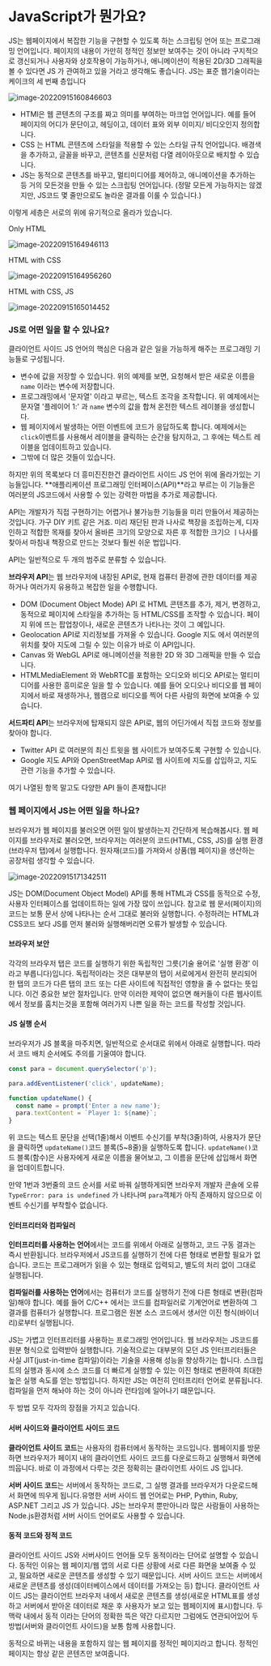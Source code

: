 # JavaScript가 뭔가요?

JS는 웹페이지에서 복잡한 기능을 구현할 수 있도록 하는 스크립팅 언어 또는 프로그래밍 언어입니다. 페이지의 내용이 가만히 정적인 정보만 보여주는 것이 아니라 구지적으로 갱신되거나 사용자와 상호작용이 가능하거나, 애니메이션이 적용된 2D/3D 그래픽을 볼 수 있다면 JS 가 관여하고 있을 거라고 생각해도 좋습니다. JS는 표준 웹기술이라는 케이크의 세 번째 층입니다

![image-20220915160846603](JS_정리.assets/image-20220915160846603.png)

- HTMl은 웹 콘텐츠의 구조를 짜고 의미를 부여하는 마크업 언어입니다. 예를 들어 페이지의 어디가 문단이고, 헤딩이고, 데이터 표와 외부 이미지/ 비디오인지 정의합니다.
- CSS 는 HTML 콘텐츠에 스타일을 적용할 수 있는 스타일 규칙 언어입니다. 배경색을 추가하고, 글꼴을 바꾸고, 콘텐츠를 신문처럼 다열 레이아웃으로 배치할 수 있습니다.
- JS는 동적으로 콘텐츠를 바꾸고, 멀티미디어를 제어하고, 애니메이션을 추가하는 등 거의 모든것을 만들 수 있는 스크립팅 언어입니다. (정말 모든게 가능하지는 않겠지만, JS코드 몇 줄만으로도 놀라운 결과를 이룰 수 있습니다.)

이렇게 세층은 서로의 위에 유기적으로 올라가 있습니다.

Only HTML

![image-20220915164946113](JS_정리.assets/image-20220915164946113.png)

HTML with CSS

![image-20220915164956260](JS_정리.assets/image-20220915164956260.png)

HTML with CSS, JS

![image-20220915165014452](JS_정리.assets/image-20220915165014452.png)

### JS로 어떤 일을 할 수 있나요?

클라이언트 사이드 JS 언어의 핵심은 다음과 같은 일을 가능하게 해주는 프로그래밍 기능들로 구성됩니다.

- 변수에 값을 저장할 수 있습니다. 위의 예제를 보면, 요청해서 받은 새로운 이름을 `name` 이라는 변수에 저장합니다.
- 프로그래밍에서 '문자열' 이라고 부르는, 텍스트 조각을 조작합니다. 위 예제에서는 문자열 '플레이어 1:' 과 `name` 변수의 값을 합쳐 온전한 텍스트 레이블을 생성합니다.
- 웹 페이지에서 발생하는 어떤 이벤트에 코드가 응답하도록 합니다. 예제에서는 `click`이벤트를 사용해서 레이블을 클릭하는 순간을 탐지하고, 그 후에는 텍스트 레이블을 업데이트하고 있습니다.
- 그밖에 더 많은 것들이 있습니다.

하지만 위의 목록보다 더 흥미진진한건 클라이언트 사이드 JS 언어 위에 올라가있는 기능들입니다. **애플리케이션 프로그래밍 인터페이스(API)**라고 부르는 이 기능들은 여러분의 JS코드에서 사용할 수 있는 강력한 마법을 추가로 제공합니다.



API는 개발자가 직접 구현하기는 어렵거나 불가능한 기능들을 미리 만들어서 제공하는 것입니다. 가구 DIY 키트 같은 거죠. 미리 재단된 판과 나사로 책장을 조립하는게, 디자인하고 적합한 목재를 찾아서 올바른 크기의 모양으로 자른 후 적합한 크기으 ㅣ나사를 찾아서 마침내 책장으로 만드는 것보다 훨씬 쉬운 법입니다.



API는 일반적으로 두 개의 범주로 분류할 수 있습니다.

**브라우저 API**는 웹 브라우저에 내장된 API로, 현재 컴퓨터 환경에 관한 데이터를 제공하거나 여러가지 유용하고 복잡한 일을 수행합니다.

- DOM (Document Object Mode) API 로 HTML 콘텐츠를 추가, 제거, 변경하고, 동적으로 페이지에 스타일을 추가하는 등 HTML/CSS를 조작할 수 있습니다. 페이지 위에 뜨는 팝업창이나, 새로운 콘텐츠가 나타나는 것이 그 예입니다.
- Geolocation API로 지리정보를 가져올 수 있습니다. Google 지도 에서 여러분의 위치를 찾아 지도에 그릴 수 있는 이유가 바로 이 API입니다.
- Canvas 와 WebGL API로 애니메이션을 적용한 2D 와 3D 그래픽을 만들 수 있습니다. 
- HTMLMediaElement 와 WebRTC를 포함하는 오디오와 비디오 API로는 멀티미디어를 사용한 흥미로운 일을 할 수 있습니다. 예를 들어 오디오나 비디오를 웹 페이지에서 바로 재생하거나, 웹캠으로 비디오를 찍어 다른 사람의 화면에 보여줄 수 있습니다.

**서드파티 API**는 브라우저에 탑재되지 않은 API로, 웹의 어딘가에서 직접 코드와 정보를 찾아야 합니다.

- Twitter API 로 여러분의 최신 트윗을 웹 사이트가 보여주도록 구현할 수 있습니다.
- Google 지도 API와 OpenStreetMap API로 웹 사이트에 지도를 삽입하고, 지도 관련 기능을 추가할 수 있습니다.

여기 나열된 항목 말고도 다양한 API 들이 존재합니다!

### 웹 페이지에서 JS는 어떤 일을 하나요?

브라우저가 웹 페이지를 불러오면 어떤 일이 발생하는지 간단하게 복습해봅시다. 웹 페이지를 브라우저로 불러오면, 브라우저는 여러분의 코드(HTML, CSS, JS)를 실행 환경(브라우저 탭)에서 실행합니다. 원자재(코드)를 가져와서 상품(웹 페이지)을 생산하는 공장처럼 생각할 수 있습니다.

![image-20220915171342511](JS_정리.assets/image-20220915171342511.png)

JS는 DOM(Document Object Model) API를 통해 HTML과 CSS를 동적으로 수정, 사용자 인터페이스를 업데이트하는 일에 가장 많이 쓰입니다. 참고로 웹 문서(페이지)의 코드는 보통 문서 상에 나타나는 순서 그대로 불러와 실행합니다. 수정하려는 HTML과 CSS코드 보다 JS를 먼저 불러와 실행해버리면 오류가 발생할 수 있습니다.

#### 브라우저 보안

각각의 브라우저 탭은 코드를 실행하기 위한 독립적인 그릇(기술 용어로 '실행 환경' 이라고 부릅니다)입니다. 독립적이라는 것은 대부분의 탭이 서로에게서 완전히 분리되어 한 탭의 코드가 다른 탭의 코드 또는 다른 사이트에 직접적인 영향을 줄 수 없다는 뜻입니다. 이건 중요한 보안 절차입니다. 만약 이러한 제약이 없으면 해커들이 다른 웹사이트에서 정보를 훔치는것을 포함해 여러가지 나쁜 일을 하는 코드를 작성할 것입니다.

#### JS 실행 순서

브라우저가 JS 블록을 마주치면, 일반적으로 순서대로 위에서 아래로 실행합니다. 따라서 코드 배치 순서에도 주의를 기울여야 합니다.

```javascript
const para = document.querySelector('p');

para.addEventListener('click', updateName);

function updateName() {
  const name = prompt('Enter a new name');
  para.textContent = `Player 1: ${name}`;
}
```

위 코드는 텍스트 문단을 선택(1줄)해서 이벤트 수신기를 부착(3줄)하여, 사용자가 문단을 클릭하면 `updateName()`코드 블록(5~8줄)을 실행하도록 합니다. `updateName()`코드 블록(함수)은 사용자에게 새로운 이름을 물어보고, 그 이름을 문단에 삽입해서 화면을 업데이트합니다.

만약 1번과 3번줄의 코드 순서를 서로 바꿔 실행하게되면 브라우저 개발자 콘솔에 오류`TypeError: para is undefined`  가 나타나며 `para`객체가 아직 존재하지 않으므로 이벤트 수신기를 부착할수 없습니다.

#### 인터프리터와 컴파일러

**인터프리터를 사용하는 언어**에서는 코드를 위에서 아래로 실행하고, 코드 구동 결과는 즉시 반환됩니다. 브라우저에서 JS코드를 실행하기 전에 다른 형태로 변환할 필요가 없습니다. 코드는 프로그래머가 읽을 수 있는 형태로 입력되고, 별도의 처리 없이 그대로 실행됩니다.



**컴파일러를 사용하는 언어**에서는 컴퓨터가 코드를 실행하기 전에 다른 형태로 변환(컴파일)해야 합니다. 예를 들어 C/C++ 에서는 코드를 컴파일러로 기계언어로 변환하여 그 결과를 컴퓨터가 실행합니다. 프로그램은 원본 소스 코드에서 생서안 이진 형식(바이너리)로부터 실행됩니다.



JS는 가볍고 인터프리터를 사용하는 프로그래밍 언어입니다. 웹 브라우저는 JS코드를 원분 형식으로 입력받아 실행합니다. 기술적으로는 대부분의 모던 JS 인터프리터들은 사실 JIT(just-in-time 컴파일)이라는 기술을 사용해 성능을 향상하기는 합니다. 스크립트의 실행과 동시에 소스 코드를 더 빠르게 실행할 수 있는 이진 형태로 변환하여 최대한 높은 실행 속도를 얻는 방법입니다. 하지만 JS는 여전히 인터프리터 언어로 분류됩니다. 컴파일을 먼저 해놔야 하는 것이 아니라 런타임에 일어나기 떄문입니다.

두 방법 모두 각자의 장점을 가지고 있습니다.



#### 서버 사이드와 클라이언트 사이드 코드

**클라이언트 사이드 코드**는 사용자의 컴퓨터에서 동작하는 코드입니다. 웹페이지를 방문하면 브라우저가 페이지 내의 클라이언트 사이드 코드를 다운로드하고 실행해서 화면에 띄웁니다. 바로 이 과정에서 다루는 것은 정확히는 클라이언트 사이드 JS 입니다.



**서버 사이드 코드**는 서버에서 동작하는 코드로, 그 실행 결과를 브라우저가 다운로드해서 화면에 띄우게 됩니다.유명한 서버 사이드 웹 언어로는 PHP, Pythin, Ruby, ASP.NET 그리고 JS 가 있습니다. JS는 브라우저 뿐만아니라 많은 사람들이 사용하는 Node.js환경처럼 서버 사이드 언어로도 사용할 수 있습니다.



#### 동적 코드와 정적 코드

클라이언트 사이드 JS와 서버사이드 언어들 모두 동적이라는 단어로 설명할 수 있습니다. 동적인 이유는 웹 페이지/웹 앱의 서로 다른 상황에 서로 다른 화면을 보여줄 수 있고, 필요하면 새로운 콘텐츠를 생성할 수 있기 때문입니다. 서버 사이드 코드는 서버에서 새로운 콘텐츠를 생성(데이터베이스에서 데이터를 가져오는 등) 합니다. 클라이언트 사이드 JS는 클라이언트 브라우저 내에서 새로운 콘텐츠를 생성(새로운 HTML표를 생성하고 서버에서 받아온 데이터로 채운 후 사용자가 보고 있는 웹페이지에 표시)합니다. 두 맥락 내에서 동적 이라는 단어의 정확한 뜩은 약간 다르지만 그럼에도 연관되어있어 두 방법(서버와 클라이언트 사이드)을 보통 함께 사용합니다.



동적으로 바뀌는 내용을 포함하지 않는 웹 페이지를 정적인 페이지라고 합니다. 정적인 페이지는 항상 같은 콘텐츠만 보여줍니다.

